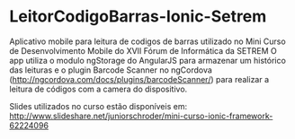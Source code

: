 # LeitorCodigoBarras-Ionic-Setrem
Aplicativo mobile para leitura de codigos de barras utilizado no Mini Curso de Desenvolvimento Mobile do XVII Fórum de Informática da SETREM
O app utiliza o modulo ngStorage do AngularJS para armazenar um histórico das leituras e o plugin Barcode Scanner no ngCordova (http://ngcordova.com/docs/plugins/barcodeScanner/) para realizar a leitura de códigos com a camera do dispositivo.

Slides utilizados no curso estão disponíveis em: http://www.slideshare.net/juniorschroder/mini-curso-ionic-framework-62224096
